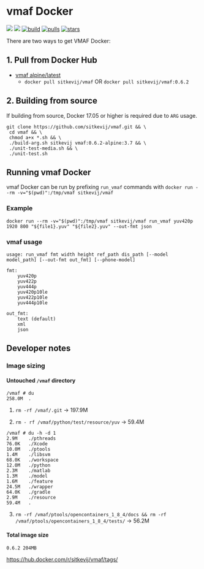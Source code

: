 # vmaf Docker

[![](https://images.microbadger.com/badges/image/sitkevij/vmaf.svg)](https://microbadger.com/images/sitkevij/vmaf "docker layers") [![](https://images.microbadger.com/badges/version/sitkevij/vmaf.svg)](https://microbadger.com/images/sitkevij/vmaf "release version")
[![build](https://travis-ci.org/sitkevij/vmaf.svg?branch=master)](https://travis-ci.org/sitkevij/vmaf) [![pulls](https://img.shields.io/docker/pulls/sitkevij/vmaf.svg?style=plastic)](https://hub.docker.com/r/sitkevij/vmaf/) [![stars](https://img.shields.io/docker/stars/sitkevij/vmaf.svg?style=plastic)](https://hub.docker.com/r/sitkevij/vmaf/)

There are two ways to get VMAF Docker:

## 1. Pull from Docker Hub

- [vmaf alpine/latest](https://github.com/sitkevij/vmaf/tree/master/alpine)
  - `docker pull sitkevij/vmaf` OR `docker pull sitkevij/vmaf:0.6.2`

## 2. Building from source
If building from source, Docker 17.05 or higher is required due to `ARG` usage.
```
git clone https://github.com/sitkevij/vmaf.git && \
 cd vmaf && \
 chmod a+x *.sh && \
 ./build-arg.sh sitkevij vmaf:0.6.2-alpine:3.7 && \
 ./unit-test-media.sh && \
 ./unit-test.sh
```

## Running vmaf Docker
vmaf Docker can be run by prefixing `run_vmaf` commands with `docker run --rm -v="$(pwd)":/tmp/vmaf sitkevij/vmaf`

### Example
```
docker run --rm -v="$(pwd)":/tmp/vmaf sitkevij/vmaf run_vmaf yuv420p 1920 800 "${file1}.yuv" "${file2}.yuv" --out-fmt json
```

### vmaf usage
```
usage: run_vmaf fmt width height ref_path dis_path [--model model_path] [--out-fmt out_fmt] [--phone-model]

fmt:
    yuv420p
    yuv422p
    yuv444p
    yuv420p10le
    yuv422p10le
    yuv444p10le

out_fmt:
    text (default)
    xml
    json
```

## Developer notes

### Image sizing

#### Untouched `/vmaf` directory
```
/vmaf # du
258.0M  .
```

1. `rm -rf /vmaf/.git` -> 197.9M

2. `rm - rf /vmaf/python/test/resource/yuv` -> 59.4M

```
/vmaf # du -h -d 1
2.9M    ./pthreads
76.0K   ./Xcode
10.0M   ./ptools
1.4M    ./libsvm
68.0K   ./workspace
12.0M   ./python
2.3M    ./matlab
1.3M    ./model
1.6M    ./feature
24.5M   ./wrapper
64.0K   ./gradle
2.9M    ./resource
59.4M   .
```

3. `rm -rf /vmaf/ptools/opencontainers_1_8_4/docs && rm -rf /vmaf/ptools/opencontainers_1_8_4/tests/` -> 56.2M

#### Total image size
```
0.6.2 204MB
```
https://hub.docker.com/r/sitkevij/vmaf/tags/